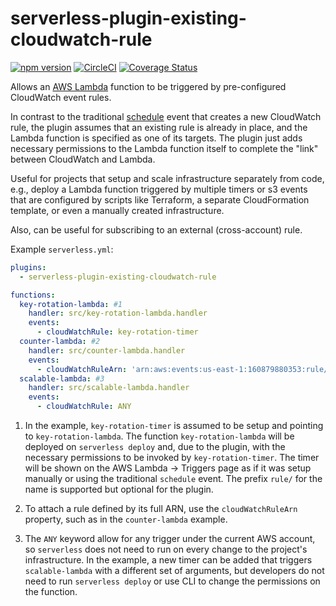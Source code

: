 # serverless-plugin-existing-cloudwatch-rule

[![npm version](https://badge.fury.io/js/serverless-plugin-existing-cloudwatch-rule.svg)](https://badge.fury.io/js/serverless-plugin-existing-cloudwatch-rule)
[![CircleCI](https://circleci.com/gh/AlexanderMS/serverless-plugin-existing-cloudwatch-rule.svg?style=shield)](https://circleci.com/gh/AlexanderMS/serverless-plugin-existing-cloudwatch-rule)
[![Coverage Status](https://coveralls.io/repos/github/AlexanderMS/serverless-plugin-existing-cloudwatch-rule/badge.svg?branch=master)](https://coveralls.io/github/AlexanderMS/serverless-plugin-existing-cloudwatch-rule?branch=master)

Allows an [AWS Lambda](https://aws.amazon.com/lambda/) function to be triggered
by pre-configured CloudWatch event rules.

In contrast to the traditional
[schedule](https://serverless.com/framework/docs/providers/aws/events/schedule/)
event that creates a new CloudWatch rule, the plugin assumes that an existing
rule is already in place, and the Lambda function is specified as one of
its targets.
The plugin just adds necessary permissions to the Lambda function itself to
complete the "link" between CloudWatch and Lambda.

Useful for projects that setup and scale infrastructure separately from code,
e.g., deploy a Lambda function triggered by multiple timers or s3 events that
are configured by scripts like Terraform, a separate CloudFormation template,
or even a manually created infrastructure.

Also, can be useful for subscribing to an external (cross-account) rule.

Example `serverless.yml`:

```yaml
plugins:
  - serverless-plugin-existing-cloudwatch-rule

functions:
  key-rotation-lambda: #1
    handler: src/key-rotation-lambda.handler
    events:
      - cloudWatchRule: key-rotation-timer
  counter-lambda: #2
    handler: src/counter-lambda.handler
    events:
      - cloudWatchRuleArn: 'arn:aws:events:us-east-1:160879880353:rule/my-project-MidnightSchedule-42UGHOTBBVIET'
  scalable-lambda: #3
    handler: src/scalable-lambda.handler
    events:
      - cloudWatchRule: ANY
```

1. In the example, `key-rotation-timer` is assumed to be setup and pointing
to `key-rotation-lambda`.
The function `key-rotation-lambda` will be deployed on `serverless deploy`
and, due to the plugin, with the necessary permissions to be invoked by
`key-rotation-timer`.
The timer will be shown on the AWS Lambda -> Triggers page as if it was setup
manually or using the traditional `schedule` event. The prefix `rule/` for the
name is supported but optional for the plugin.

2. To attach a rule defined by its full ARN, use the `cloudWatchRuleArn`
property, such as in the `counter-lambda` example.

3. The `ANY` keyword allow for any trigger under the current AWS account,
so `serverless` does not need to run on every change to the project's
infrastructure.
In the example, a new timer can be added that triggers `scalable-lambda`
with a different set of arguments, but developers do not need to run
`serverless deploy` or use CLI to change the permissions on the function.
